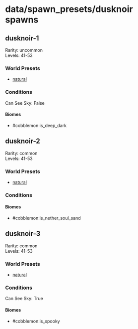 # data/spawn_presets/dusknoir spawns  
  
## dusknoir-1  
Rarity: uncommon  
Levels: 41-53  
  
### World Presets  
* [natural](/data/world_presets/natural.md)  
  
### Conditions  
Can See Sky: False  
  
#### Biomes  
  * #cobblemon:is_deep_dark
  
  
## dusknoir-2  
Rarity: common  
Levels: 41-53  
  
### World Presets  
* [natural](/data/world_presets/natural.md)  
  
### Conditions  
  
#### Biomes  
  * #cobblemon:is_nether_soul_sand
  
  
## dusknoir-3  
Rarity: common  
Levels: 41-53  
  
### World Presets  
* [natural](/data/world_presets/natural.md)  
  
### Conditions  
Can See Sky: True  
  
#### Biomes  
  * #cobblemon:is_spooky
  
